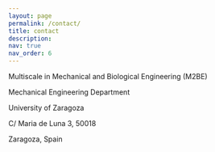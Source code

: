 ```yaml
---
layout: page
permalink: /contact/
title: contact
description:
nav: true
nav_order: 6
---
```


<i class="fa-solid fa-house"></i> Multiscale in Mechanical and Biological Engineering (M2BE)

Mechanical Engineering Department

University of Zaragoza

C/ Maria de Luna 3, 50018

Zaragoza, Spain
